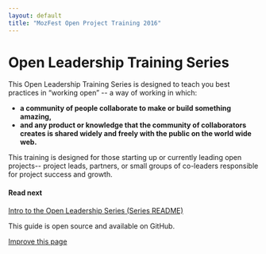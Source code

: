 ```yaml
---
layout: default
title: "MozFest Open Project Training 2016"
---
```


# Open Leadership Training Series

This Open Leadership Training Series is designed to teach you best practices in  “working open” -- a way of working in which:

* **a community of people collaborate to make or build something amazing,**
* **and any product or knowledge that the community of collaborators creates is shared widely and freely with the public on the world wide web.**

This training is designed for those starting up or currently leading open projects-- project leads, partners, or small groups of co-leaders responsible for project success and growth.


<div class="color-box">
<h4>Read next</h4>
<p><a href="articles/readme">Intro to the Open Leadership Series (Series README)</a></p>
</div>


This guide is open source and available on GitHub.

 <a class="btn btn-lg btn-default" href="https://github.com/{{ site.github.repo }}/edit/{{ site.github.branch }}/{{ page.path }}">Improve this page</a>
